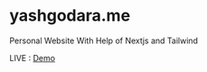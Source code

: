 # yashgodara.me
Personal Website With Help of Nextjs and Tailwind

LIVE :
<a href="https://www.yashgodara.me/">Demo</a>
